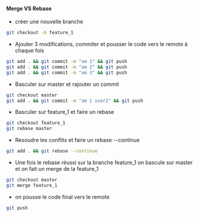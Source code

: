 #### **Merge VS Rebase**

- créer une nouvelle branche
```bash
git checkout -b feature_1
```
- Ajouter 3 modifications, commiter et pousser le code vers le remote à chaque fois
```bash
git add . && git commit -m "am 1" && git push
git add . && git commit -m "am 2" && git push
git add . && git commit -m "am 3" && git push
```

- Basculer sur master et rajouter un commit
```bash
git checkout master
git add . && git commit -m "am 1 user2" && git push
```

- Basculer sur feature_1 et faire un rebase
```bash
git checkout feature_1
git rebase master
```

- Resoudre les conflits et faire un rebase --continue
```bash
git add . && git rebase --continue
```

- Une fois le rebase réussi sur la branche feature_1 on bascule sur master et on fait un merge de la feature_1
```bash
git checkout master
git merge feature_1
```

- on pousse le code final vers le remote
```bash
git push
```